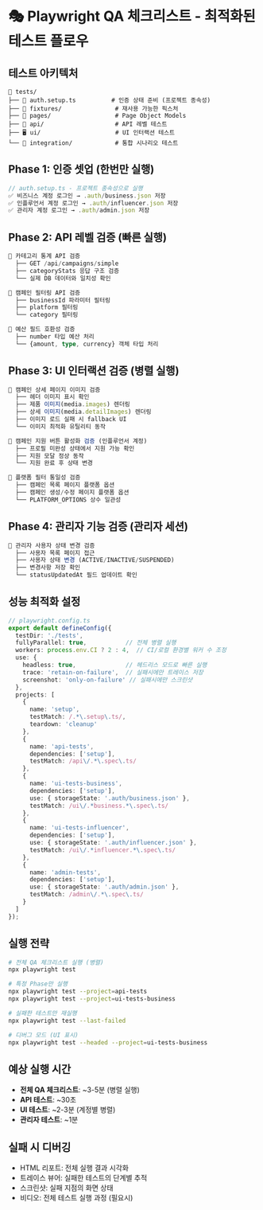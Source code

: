 # 🎭 Playwright QA 체크리스트 - 최적화된 테스트 플로우

## 테스트 아키텍처
```
📁 tests/
├── 🔧 auth.setup.ts          # 인증 상태 준비 (프로젝트 종속성)
├── 🏪 fixtures/               # 재사용 가능한 픽스처
├── 📄 pages/                  # Page Object Models
├── 🧪 api/                    # API 레벨 테스트
├── 🖥️ ui/                     # UI 인터랙션 테스트
└── 🔗 integration/            # 통합 시나리오 테스트
```

## Phase 1: 인증 셋업 (한번만 실행)
```typescript
// auth.setup.ts - 프로젝트 종속성으로 실행
✅ 비즈니스 계정 로그인 → .auth/business.json 저장
✅ 인플루언서 계정 로그인 → .auth/influencer.json 저장  
✅ 관리자 계정 로그인 → .auth/admin.json 저장
```

## Phase 2: API 레벨 검증 (빠른 실행)
```typescript
🔹 카테고리 통계 API 검증
  ├── GET /api/campaigns/simple
  ├── categoryStats 응답 구조 검증
  └── 실제 DB 데이터와 일치성 확인

🔹 캠페인 필터링 API 검증  
  ├── businessId 파라미터 필터링
  ├── platform 필터링
  └── category 필터링

🔹 예산 필드 호환성 검증
  ├── number 타입 예산 처리
  └── {amount, type, currency} 객체 타입 처리
```

## Phase 3: UI 인터랙션 검증 (병렬 실행)
```typescript
🔹 캠페인 상세 페이지 이미지 검증
  ├── 헤더 이미지 표시 확인
  ├── 제품 이미지(media.images) 렌더링
  ├── 상세 이미지(media.detailImages) 렌더링
  ├── 이미지 로드 실패 시 fallback UI
  └── 이미지 최적화 유틸리티 동작

🔹 캠페인 지원 버튼 활성화 검증 (인플루언서 계정)
  ├── 프로필 미완성 상태에서 지원 가능 확인
  ├── 지원 모달 정상 동작
  └── 지원 완료 후 상태 변경

🔹 플랫폼 필터 통일성 검증
  ├── 캠페인 목록 페이지 플랫폼 옵션
  ├── 캠페인 생성/수정 페이지 플랫폼 옵션
  └── PLATFORM_OPTIONS 상수 일관성
```

## Phase 4: 관리자 기능 검증 (관리자 세션)
```typescript
🔹 관리자 사용자 상태 변경 검증
  ├── 사용자 목록 페이지 접근
  ├── 사용자 상태 변경 (ACTIVE/INACTIVE/SUSPENDED)
  ├── 변경사항 저장 확인
  └── statusUpdatedAt 필드 업데이트 확인
```

## 성능 최적화 설정
```typescript
// playwright.config.ts
export default defineConfig({
  testDir: './tests',
  fullyParallel: true,           // 전체 병렬 실행
  workers: process.env.CI ? 2 : 4,  // CI/로컬 환경별 워커 수 조정
  use: {
    headless: true,              // 헤드리스 모드로 빠른 실행
    trace: 'retain-on-failure',  // 실패시에만 트레이스 저장
    screenshot: 'only-on-failure' // 실패시에만 스크린샷
  },
  projects: [
    {
      name: 'setup',
      testMatch: /.*\.setup\.ts/,
      teardown: 'cleanup'
    },
    {
      name: 'api-tests',
      dependencies: ['setup'],
      testMatch: /api\/.*\.spec\.ts/
    },
    {
      name: 'ui-tests-business',
      dependencies: ['setup'],
      use: { storageState: '.auth/business.json' },
      testMatch: /ui\/.*business.*\.spec\.ts/
    },
    {
      name: 'ui-tests-influencer', 
      dependencies: ['setup'],
      use: { storageState: '.auth/influencer.json' },
      testMatch: /ui\/.*influencer.*\.spec\.ts/
    },
    {
      name: 'admin-tests',
      dependencies: ['setup'],
      use: { storageState: '.auth/admin.json' },
      testMatch: /admin\/.*\.spec\.ts/
    }
  ]
});
```

## 실행 전략
```bash
# 전체 QA 체크리스트 실행 (병렬)
npx playwright test

# 특정 Phase만 실행
npx playwright test --project=api-tests
npx playwright test --project=ui-tests-business

# 실패한 테스트만 재실행
npx playwright test --last-failed

# 디버그 모드 (UI 표시)
npx playwright test --headed --project=ui-tests-business
```

## 예상 실행 시간
- **전체 QA 체크리스트**: ~3-5분 (병렬 실행)
- **API 테스트**: ~30초
- **UI 테스트**: ~2-3분 (계정별 병렬)
- **관리자 테스트**: ~1분

## 실패 시 디버깅
- HTML 리포트: 전체 실행 결과 시각화
- 트레이스 뷰어: 실패한 테스트의 단계별 추적
- 스크린샷: 실패 지점의 화면 상태
- 비디오: 전체 테스트 실행 과정 (필요시)